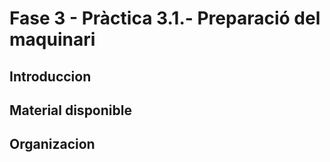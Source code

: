# Fase 3 - Pràctica 3.1.- Preparació del maquinari

## Introduccion


## Material disponible


## Organizacion
